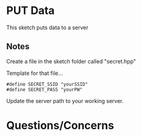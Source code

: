 # PUT Data
This sketch puts data to a server

## Notes
Create a file in the sketch folder called "secret.hpp"

Template for that file...
```
#define SECRET_SSID "yourSSID"
#define SECRET_PASS "yourPW"
```

Update the server path to your working server.

# Questions/Concerns

